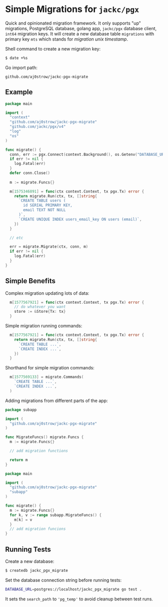 # Simple Migrations for `jackc/pgx`

Quick and opinionated migration framework. It only supports "up" migrations, PostgreSQL database, golang app, `jackc/pgx` database client, `int64` migration keys. It will create a new database table `migrations` with primary key `mts` which stands for *migration unix timestamp*. 

Shell command to create a new migration key:

```sh
$ date +%s
```

Go import path:

```
github.com/aj0strow/jackc-pgx-migrate
```

## Example

```go
package main

import (
  "context"
  "github.com/aj0strow/jackc-pgx-migrate"
  "github.com/jackc/pgx/v4"
  "log"
  "os"
)

func migrate() {
  conn, err := pgx.Connect(context.Background(), os.Getenv("DATABASE_URL"))
  if err != nil {
    log.Fatal(err)
  }
  defer conn.Close()
  
  m := migrate.Funcs{}

  m[1575346891] = func(ctx context.Context, tx pgx.Tx) error {
    return migrate.Run(ctx, tx, []string{
      `CREATE TABLE users (
        id SERIAL PRIMARY KEY,
        email TEXT NOT NULL
      )`,
      `CREATE UNIQUE INDEX users_email_key ON users (email)`,
    })
  }

  // etc

  err = migrate.Migrate(ctx, conn, m)
  if err != nil {
    log.Fatal(err)
  }
}
```

## Simple Benefits

Complex migration updating lots of data:

```go
  m[1577567921] = func(ctx context.Context, tx pgx.Tx) error {
    // do whatever you want
    store := &Store{Tx: tx}
  }
```

Simple migration running commands:

```go
  m[1577567921] = func(ctx context.Context, tx pgx.Tx) error {
    return migrate.Run(ctx, tx, []string{
      `CREATE TABLE ...`,
      `CREATE INDEX ...`,
    })
  }
```

Shorthand for simple migration commands:

```go
  m[1577569133] = migrate.Commands(
    `CREATE TABLE ...`,
    `CREATE INDEX ...`,
  )
```

Adding migrations from different parts of the app:

```go
package subapp

import (
  "github.com/aj0strow/jackc-pgx-migrate"
)

func MigrateFuncs() migrate.Funcs {
  m := migrate.Funcs{}

  // add migration functions

  return m
}
```

```go
package main

import (
  "github.com/aj0strow/jackc-pgx-migrate"
  "subapp"
)

func migrate() {
  m := migrate.Funcs{}
  for k, v := range subapp.MigrateFuncs() {
    m[k] = v
  }
  // add migration funcions
}
```

## Running Tests

Create a new database:

```sh
$ createdb jackc_pgx_migrate
```

Set the database connection string before running tests:

```sh
DATABASE_URL=postgres://localhost/jackc_pgx_migrate go test .
```

It sets the `search_path` to `'pg_temp'` to avoid cleanup between test runs. 
